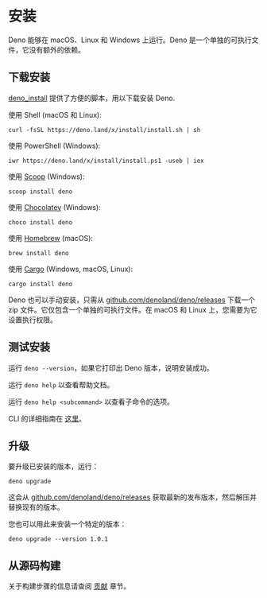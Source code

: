 # 安装

Deno 能够在 macOS、Linux 和 Windows 上运行。Deno 是一个单独的可执行文件，它没有额外的依赖。

## 下载安装

[deno_install](https://github.com/denoland/deno_install) 提供了方便的脚本，用以下载安装 Deno.

使用 Shell (macOS 和 Linux):

```shell
curl -fsSL https://deno.land/x/install/install.sh | sh
```

使用 PowerShell (Windows):

```shell
iwr https://deno.land/x/install/install.ps1 -useb | iex
```

使用 [Scoop](https://scoop.sh/) (Windows):

```shell
scoop install deno
```

使用 [Chocolatey](https://chocolatey.org/packages/deno) (Windows):

```shell
choco install deno
```

使用 [Homebrew](https://formulae.brew.sh/formula/deno) (macOS):

```shell
brew install deno
```

使用 [Cargo](https://crates.io/crates/deno) (Windows, macOS, Linux):

```shell
cargo install deno
```

Deno 也可以手动安装，只需从 [github.com/denoland/deno/releases](https://github.com/denoland/deno/releases) 下载一个 zip 文件。它仅包含一个单独的可执行文件。在 macOS 和 Linux 上，您需要为它设置执行权限。

## 测试安装

运行 `deno --version`，如果它打印出 Deno 版本，说明安装成功。

运行 `deno help` 以查看帮助文档。

运行 `deno help <subcommand>` 以查看子命令的选项。

CLI 的详细指南在 [这里](./command_line_interface.md)。

## 升级

要升级已安装的版本，运行：

```shell
deno upgrade
```

这会从 [github.com/denoland/deno/releases](https://github.com/denoland/deno/releases) 获取最新的发布版本，然后解压并替换现有的版本。

您也可以用此来安装一个特定的版本：

```shell
deno upgrade --version 1.0.1
```


## 从源码构建

关于构建步骤的信息请查阅 [贡献](../contributing.md) 章节。
